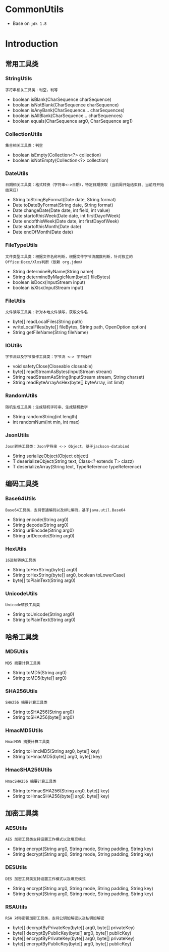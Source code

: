 # CommonUtils
- Base on `jdk 1.8`

#  Introduction

## 常用工具类

### StringUtils

```
字符串相关工具类：判空，判等
```

- boolean isBlank(CharSequence charSequence)
- boolean isNotBlank(CharSequence charSequence)
- boolean isAnyBank(CharSequence... charSequences)
- boolean isAllBlank(CharSequence... charSequences)
- boolean equals(CharSequence arg0, CharSequence arg1)

### CollectionUtils

```
集合相关工具类：判空
```

- boolean isEmpty(Collection<?> collection)
- boolean isNotEmpty(Collection<?> collection)

### DateUtils

```
日期相关工具类：格式转换（字符串<->日期），特定日期获取（当前周开始结束日、当前月开始结束日）
```

- String toStringByFormat(Date date, String format)
- Date toDateByFormat(String date, String format) 
- Date changeDate(Date date, int field, int value) 
- Date startofthisWeek(Date date, int firstDayofWeek)
- Date endofthisWeek(Date date, int firstDayofWeek)
- Date startofthisMonth(Date date)
- Date endOfMonth(Date date)

### FileTypeUtils

```
文件类型工具类：根据文件名称判断，根据文件字节流魔数判断，针对独立的Office:Docx/Xlxs判断（依赖 org.jdom）
```

- String determineByName(String name)
- String determineByMagicNum(byte[] fileBytes)
- boolean isDocx(InputStream input)
- boolean isXlsx(InputStream input)

### FileUtils

```
文件读写工具类：针对本地文件读写，获取文件名
```

- byte[] readLocalFiles(String path)
- writeLocalFiles(byte[] fileBytes, String path, OpenOption option)
- String getFileName(String fileName)

### IOUtils

```
字节流以及字节操作工具类：字节流 <-> 字节操作
```

- void safetyClose(Closeable closeable)
- byte[] readStreamAsBytes(InputStream stream)
- String readStreamAsString(InputStream stream, String charset)
- String readByteArrayAsHex(byte[] byteArray, int limit)

### RandomUtils

```
随机生成工具类：生成随机字符串、生成随机数字
```

- String randomString(int length) 
- int randomNum(int min, int max)

### JsonUtils

```
Josn转换工具类：Json字符串 <-> Object，基于jackson-databind
```

-  String serializeObject(Object object)
- T deserializeObject(String text, Class<? extends T> clazz)
- T deserializeArray(String text, TypeReference<T> typeReference)

## 编码工具类

### Base64Utils

```
Base64工具类，支持普通编码以及URL编码，基于java.util.Base64
```

- String encode(String arg0)
- String decode(String arg0)
- String urlEncode(String arg0) 
- String urlDecode(String arg0)

### HexUtils

```
16进制转换工具类
```

- String toHexString(byte[] arg0)
-  String toHexString(byte[] arg0, boolean toLowerCase)
- byte[] toPlainText(String arg0)

### UnicodeUtils

```
Unicode转换工具类
```

- String toUnicode(String arg0)
- String toPlainText(String arg0)

## 哈希工具类

### MD5Utils

```
MD5 摘要计算工具类
```

- String toMD5(String arg0)
- String toMD5(byte[] arg0)

### SHA256Utils

```
SHA256 摘要计算工具类
```

- String toSHA256(String arg0)
- String toSHA256(byte[] arg0)

### HmacMD5Utils

```
HmacMD5 摘要计算工具类
```

- String toHmcMD5(String arg0, byte[] key)
- String toHmacMD5(byte[] arg0, byte[] key)

### HmacSHA256Utils

```
HmacSHA256 摘要计算工具类
```

- String toHmacSHA256(String arg0, byte[] key)
- String toHmacSHA256(byte[] arg0, byte[] key)

## 加密工具类

### AESUtils

```
AES 加密工具类支持设置工作模式以及填充模式
```

- String encrypt(String arg0, String mode, String padding, String key)
- String decrypt(String arg0, String mode, String padding, String key)

### DESUtils

```
DES 加密工具类支持设置工作模式以及填充模式
```

- String encrypt(String arg0, String mode, String padding, String key)
- String decrypt(String arg0, String mode, String padding, String key)

### RSAUtils

```
RSA 对称密钥加密工具类，支持公钥加解密以及私钥加解密
```

- byte[] decryptByPrivateKey(byte[] arg0, byte[] privateKey)
- byte[] decryptByPublicKey(byte[] arg0, byte[] publicKey)
- byte[] encryptByPrivateKey(byte[] arg0, byte[] privateKey)
- byte[] encryptByPublicKey(byte[] arg0, byte[] publicKey)